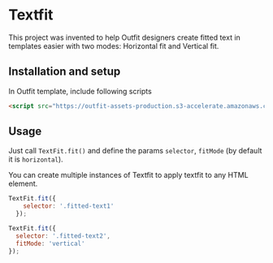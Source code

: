 # Textfit

This project was invented to help Outfit designers create fitted text in templates easier with two modes: Horizontal fit and Vertical fit.

## Installation and setup

In Outfit template, include following scripts

```html
<script src="https://outfit-assets-production.s3-accelerate.amazonaws.com/scripts/textfit.0.0.1.min.js" type="text/javascript"></script>
```

## Usage

Just call `TextFit.fit()` and define the params `selector`, `fitMode` (by default it is `horizontal`).

You can create multiple instances of Textfit to apply textfit to any HTML element.

```javascript
TextFit.fit({
    selector: '.fitted-text1'
  });

TextFit.fit({
  selector: '.fitted-text2',
  fitMode: 'vertical'
});
```
